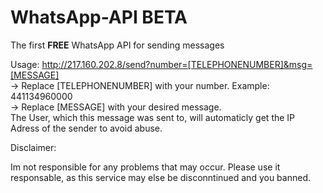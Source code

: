 # WhatsApp-API BETA
The first **FREE** WhatsApp API for sending messages<br>


Usage:
http://217.160.202.8/send?number=[TELEPHONENUMBER]&msg=[MESSAGE]<br>
-> Replace [TELEPHONENUMBER] with your number. Example: 441134960000<br>
-> Replace [MESSAGE] with your desired message.<br>
The User, which this message was sent to, will automaticly get the IP Adress of the sender to avoid abuse.<br>


Disclaimer:<br>

Im not responsible for any problems that may occur. Please use it responsable, as this service may else be disconntinued and you banned.
